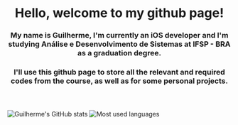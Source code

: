 <header>
   <h1> Hello, welcome to my github page!</h1>
   <h3> My name is Guilherme, I'm currently an iOS developer and I'm studying Análise e Desenvolvimento de Sistemas at IFSP - BRA as a graduation degree.</h3>
   <h3> I'll use this github page to store all the relevant and required codes from the course, as well as for some personal projects.</h3>
</header>

![Guilherme's GitHub stats](https://github-readme-stats.vercel.app/api?username=stringkaori&show_icons=true&theme=material-palenight)
![Most used languages](https://github-readme-stats.vercel.app/api/top-langs/?username=stringkaori&theme=material-palenight&hide_progress=true)
